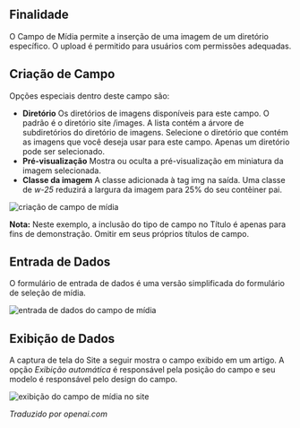 <!-- Filename: J3.x:Adding_custom_fields/Media_Field / Display title: Campo de Mídia -->

## Finalidade

O Campo de Mídia permite a inserção de uma imagem de um diretório específico. O upload é permitido para usuários com permissões adequadas.


## Criação de Campo

Opções especiais dentro deste campo são:

- **Diretório** Os diretórios de imagens disponíveis para este campo. O padrão é o diretório site /images. A lista contém a árvore de subdiretórios do diretório de imagens. Selecione o diretório que contém as imagens que você deseja usar para este campo. Apenas um diretório pode ser selecionado.
- **Pré-visualização** Mostra ou oculta a pré-visualização em miniatura da imagem selecionada.
- **Classe da imagem** A classe adicionada à tag img na saída. Uma classe de *w-25* reduzirá a largura da imagem para 25% do seu contêiner pai.

![criação de campo de mídia](../../../en/images/fields/fields-media-edit.png)

**Nota:** Neste exemplo, a inclusão do tipo de campo no Título é apenas para fins de demonstração. Omitir em seus próprios títulos de campo.

## Entrada de Dados

O formulário de entrada de dados é uma versão simplificada do formulário de seleção de mídia.

![entrada de dados do campo de mídia](../../../en/images/fields/fields-media-data-entry.png)

## Exibição de Dados

A captura de tela do Site a seguir mostra o campo exibido em um artigo. A opção *Exibição automática* é responsável pela posição do campo e seu modelo é responsável pelo design do campo.

![exibição do campo de mídia no site](../../../en/images/fields/fields-media-site.png)

*Traduzido por openai.com*

